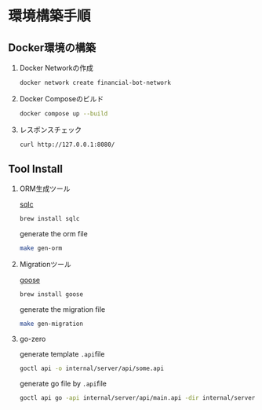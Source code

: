 # 環境構築手順

## Docker環境の構築

1. Docker Networkの作成

    ```zsh
    docker network create financial-bot-network
    ```

2. Docker Composeのビルド

    ```zsh
    docker compose up --build
    ```

3. レスポンスチェック

    ```zsh
    curl http://127.0.0.1:8080/
    ```

## Tool Install

1. ORM生成ツール

    [sqlc](https://docs.sqlc.dev/en/stable/tutorials/getting-started-postgresql.html)

    ```zsh
    brew install sqlc
    ```

    generate the orm file

    ```zsh
    make gen-orm
    ```

2. Migrationツール

    [goose](https://github.com/pressly/goose)

    ```zsh
    brew install goose
    ```

    generate the migration file

    ```zsh
    make gen-migration
    ```

3. go-zero

    generate template `.api`file

    ```zsh
    goctl api -o internal/server/api/some.api
    ```

    generate go file by `.api`file

    ```zsh
    goctl api go -api internal/server/api/main.api -dir internal/server
    ```
